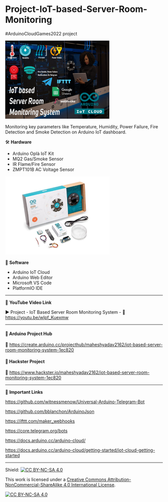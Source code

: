 # Project-IoT-based-Server-Room-Monitoring
#ArduinoCloudGames2022 project  
  
<img src="/Images/Hackster-Project-Cover-Image.png" height="250" >
  

Monitoring key parameters like Temperature, Humidity, Power Failure, Fire Detection and Smoke Detection on Arduino IoT dashboard.  


🛠 **Hardware**  
- Arduino Oplà IoT Kit  
- MQ2 Gas/Smoke Sensor  
- IR Flame/Fire Sensor  
- ZMPT101B AC Voltage Sensor  

<img src="/Images/opla-kit.jpg" height="250" >  

💽 **Software**  
- Arduino IoT Cloud  
- Arduino Web Editor  
- Microsoft VS Code  
- PlatformIO IDE  

------------------------------------------------------------------------------------------------------

📕 **YouTube Video Link**  

▶️ Project - IoT Based Server Room Monitoring System - 🔗 https://youtu.be/wIpf_Kuexmw  

------------------------------------------------------------------------------------------------------

#### 📜 Arduino Project Hub  
🔗 https://create.arduino.cc/projecthub/maheshyadav2162/iot-based-server-room-monitoring-system-1ec820  

#### 📜 Hackster Project  
🔗 https://www.hackster.io/maheshyadav2162/iot-based-server-room-monitoring-system-1ec820  

-------------------------------------------------------------------------------------------------------
📒 **Important Links**  
 
https://github.com/witnessmenow/Universal-Arduino-Telegram-Bot  

https://github.com/bblanchon/ArduinoJson  

https://ifttt.com/maker_webhooks  

https://core.telegram.org/bots  

https://docs.arduino.cc/arduino-cloud/  

https://docs.arduino.cc/arduino-cloud/getting-started/iot-cloud-getting-started  

------------------------------------------------------------------------------------------  

Shield: [![CC BY-NC-SA 4.0][cc-by-nc-sa-shield]][cc-by-nc-sa]

This work is licensed under a
[Creative Commons Attribution-NonCommercial-ShareAlike 4.0 International License][cc-by-nc-sa].

[![CC BY-NC-SA 4.0][cc-by-nc-sa-image]][cc-by-nc-sa]

[cc-by-nc-sa]: http://creativecommons.org/licenses/by-nc-sa/4.0/
[cc-by-nc-sa-image]: https://licensebuttons.net/l/by-nc-sa/4.0/88x31.png
[cc-by-nc-sa-shield]: https://img.shields.io/badge/License-CC%20BY--NC--SA%204.0-lightgrey.svg

